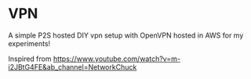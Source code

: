 # VPN

A simple P2S hosted DIY vpn setup with OpenVPN hosted in AWS for my experiments!

Inspired from https://www.youtube.com/watch?v=m-i2JBtG4FE&ab_channel=NetworkChuck